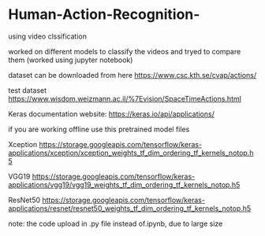 # Human-Action-Recognition-
using video clssification 

worked on different models to classify the videos and tryed to compare them
(worked using jupyter notebook)

dataset can be downloaded from here https://www.csc.kth.se/cvap/actions/

test dataset https://www.wisdom.weizmann.ac.il/%7Evision/SpaceTimeActions.html

Keras documentation website:  https://keras.io/api/applications/

if you are working offline use this pretrained model files 

Xception 
https://storage.googleapis.com/tensorflow/keras-applications/xception/xception_weights_tf_dim_ordering_tf_kernels_notop.h5

VGG19 
https://storage.googleapis.com/tensorflow/keras-applications/vgg19/vgg19_weights_tf_dim_ordering_tf_kernels_notop.h5

ResNet50 
https://storage.googleapis.com/tensorflow/keras-applications/resnet/resnet50_weights_tf_dim_ordering_tf_kernels_notop.h5

note: the code upload in .py file instead of.ipynb, due to large size 
